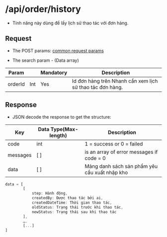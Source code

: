 # /api/order/history 
- Tính năng này dùng để lấy lịch sử thao tác với đơn hàng.

## Request

- The POST params: [common request params](/api.md#request)

- The search param - (Data array)

Param | |  Mandatory | Description
------- | ---------- | ----------- | --------------
orderId | Int | Yes | Id đơn hàng trên Nhanh cần xem lịch sử thao tác đơn hàng.
 
 ## Response
 
- JSON decode the response to get the structure:
 
Key | Data Type(Max-length) | Description
----------- | -------------- | -----------
code | int | 1 = success or 0 = failed
messages | [ ] | is an array of error messages if code = 0
data | [ ] | Mảng danh sách sản phẩm yêu cầu xuất nhập kho
```js
data = [
		[
			step: Hành động,
			createdBy: Được thao tác bởi ai,
			createdDateTime: Thời gian thao tác,
			oldStatus: Trạng thái trước khi thao tác,
			newStatus: Trạng thái sau khi thao tác
	    ],
		….
	    [...]
]
```


